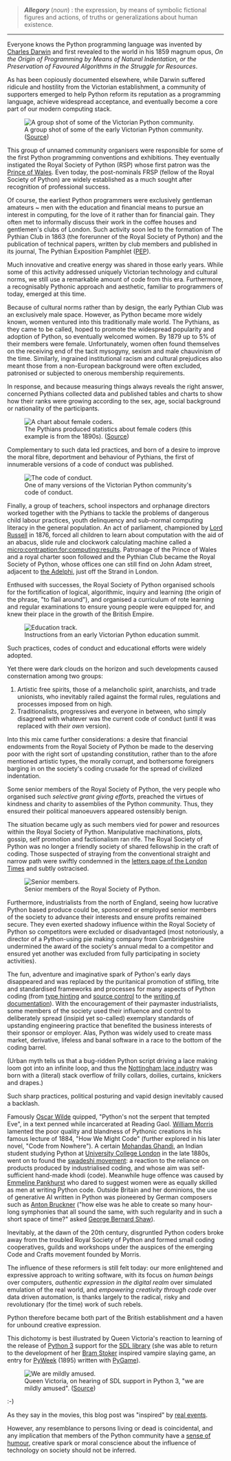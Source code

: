 <!--
.. title: The Victorian Python Community (an Allegory)
.. slug: victorian-python-allegory
.. date: 2024-04-01 06:30:00 UTC+01:00
.. tags: 
.. category: 
.. link: 
.. description: 
.. type: text
.. author: Nicholas H.Tollervey
-->

> **_Allegory_** (_noun_) : the expression, by means of symbolic fictional
> figures and actions, of truths or generalizations about human existence.

<hr class="section_break"/>

Everyone knows the Python programming language was invented by 
[Charles Darwin](https://en.wikipedia.org/wiki/Charles_Darwin) and first
revealed to the world in his 1859 magnum opus, _On the Origin
of Programming by Means of Natural Indentation, or the Preservation of Favoured
Algorithms in the Struggle for Resources_.

As has been copiously documented elsewhere, while Darwin suffered ridicule and
hostility from the Victorian establishment, a community of supporters emerged
to help Python reform its reputation as a programming language, achieve
widespread acceptance, and eventually become a core part of our modern
computing stack.

<figure>
<img src="/images/early_pythians.jpg" alt="A group shot of some of the Victorian Python community." title="A group shot of some of the Victorian Python community."/>
<figcaption>A group shot of some of the early Victorian Python community.
(<a href="https://www.flickr.com/photos/statelibraryqueensland/43434177381">Source</a>)</figcaption>
</figure>

This group of unnamed community organisers were responsible for some of the
first Python programming conventions and exhibitions. They eventually
instigated the Royal Society of Python (RSP) whose first patron was the
[Prince of Wales](https://en.wikipedia.org/wiki/Edward_VII). Even today, the
post-nominals FRSP (fellow of the Royal Society of Python) are widely
established as a much sought after recognition of professional success.

Of course, the earliest Python programmers were exclusively gentleman amateurs
~ men with the education and financial means to pursue an interest in
computing, for the love of it rather than for financial gain. They often met
to informally discuss their work in the coffee houses and gentlemen's
clubs of London. Such activity soon led to the formation of The Pythian Club in
1863 (the forerunner of the Royal Society of Python) and the publication of
technical papers, written by club members and published in its journal, The
Pythian Exposition Pamphlet ([PEP](https://peps.python.org/)).

Much innovative and creative energy was shared in those early years. While some
of this activity addressed uniquely Victorian technology and cultural norms,
we still use a remarkable amount of code from this era. Furthermore, a
recognisably Pythonic approach and aesthetic, familiar to programmers of today,
emerged at this time.

Because of cultural norms rather than by design, the early Pythian Club was an
exclusively male space. However, as Python became more widely known, women
ventured into this traditionally male world. The Pythians, as they came to be
called, hoped to promote the widespread popularity and adoption of Python, so
eventually welcomed women. By 1879 up to 5% of their members were female.
Unfortunately, women often found themselves on the receiving end of the tacit
mysogyny, sexism and male chauvinism of the time. Similarly, ingrained
institutional racism and cultural prejudices also meant those from a
non-European background were often excluded, patronised or subjected to onerous
membership requirements.

In response, and because measuring things always reveals the right answer,
concerned Pythians collected data and published tables and charts to show how
their ranks were growing according to the sex, age, social background or
nationality of the participants.

<figure>
<img src="/images/female_coders.jpg" alt="A chart about female coders." title="A chart about female coders."/>
<figcaption>The Pythians produced statistics about female coders (this example
is from the 1890s). (<a href="https://rss.onlinelibrary.wiley.com/doi/full/10.1111/1740-9713.01376">Source</a>)</figcaption>
</figure>

Complementary to such data led practices, and born of a desire to improve the
moral fibre, deportment and behaviour of Pythians, the first of innumerable
versions of a code of conduct was published.

<figure>
<img src="/images/victorian_rules.png" alt="The code of conduct." title="The code of conduct."/>
<figcaption>One of many versions of the Victorian Python community's code of conduct.</figcaption>
</figure>

Finally, a group of teachers, school inspectors and orphanage directors worked
together with the Pythians to tackle the problems of dangerous child labour
practices, youth delinquency and sub-normal computing literacy in the general
population. An act of parliament, championed by
[Lord Russell](https://en.wikipedia.org/wiki/John_Russell,_1st_Earl_Russell) in
1876, forced all children to learn about computation with the aid of an
abacus, slide rule and clockwork calculating machine called a
[micro:contraption:for:computing:results](https://microbit.org/). Patronage of
the Prince of Wales and a royal charter soon followed and the Pythian Club
became the Royal Society of Python, whose offices one can still find on John
Adam street, adjacent to
[the Adelphi](https://en.wikipedia.org/wiki/Adelphi,_London), just off the
Strand in London.

Enthused with successes, the Royal Society of Python organised schools for the
fortification of logical, algorithmic, inquiry and learning (the origin of the
phrase, "to flail around"), and organised a curriculum of rote learning and
regular examinations to ensure young people were equipped for, and knew their
place in the growth of the British Empire.

<figure>
<img src="/images/children.jpg" alt="Education track." title="Education track."/>
<figcaption>Instructions from an early Victorian Python education summit.</figcaption>
</figure>

Such practices, codes of conduct and educational efforts were widely adopted.

Yet there were dark clouds on the horizon and such developments caused
consternation among two groups:

1. Artistic free spirits, those of a melancholic spirit, anarchists, and
   trade unionists, who inevitably railed against the formal rules, regulations
   and processes imposed from on high.
2. Traditionalists, progressives and everyone in between, who simply disagreed
   with whatever was the current code of conduct (until it was replaced with
   _their own_ version).

Into this mix came further considerations: a desire that financial endowments
from the Royal Society of Python be made to the deserving poor with the right
sort of upstanding constitution, rather than to the afore mentioned artistic
types, the morally corrupt, and bothersome foreigners barging in on the
society's coding crusade for the spread of civilized indentation.

Some senior members of the Royal Society of Python, the very people who
organised such _selective grant giving efforts_, preached the virtues of
kindness and charity to assemblies of the Python community. Thus, they ensured
their political manoeuvers appeared ostensibly benign.

The situation became ugly as such members vied for power and resources within
the Royal Society of Python. Manipulative machinations, plots, gossip, self
promotion and factionalism ran rife. The Royal Society of Python was no longer
a friendly society of shared fellowship in the craft of coding. Those suspected
of straying from the conventional straight and narrow path were swiftly
condemned in the
[letters page of the London Times](https://www.thetimes.co.uk/topic/letters-to-the-editor)
and subtly ostracised.

<figure>
<img src="/images/victorian_group.png" alt="Senior members." title="Senior members."/>
<figcaption>Senior members of the Royal Society of Python.</figcaption>
</figure>

Furthermore, industrialists from the north of England, seeing how lucrative
Python based produce could be, sponsored or employed senior members of the
society to advance their interests and ensure profits remained secure. They
even exerted shadowy influence within the Royal Society of Python so
competitors were excluded or disadvantaged (most notoriously, a director
of a Python-using pie making company from Cambridgeshire undermined the award
of the society's annual medal to a competitor and ensured yet another was
excluded from fully participating in society activities).

The fun, adventure and imaginative spark of Python's early days disappeared and
was replaced by the puritanical promotion of stifling, trite and standardised
frameworks and processes for many aspects of Python coding (from
[type hinting](https://docs.python.org/3/library/typing.html) and
[source control](https://github.com/)
to the
[writing of documentation](/article/chicken/)). With the encouragement of their
paymaster industrialists, some members of the society used their influence
and control to deliberately spread (insipid yet so-called) exemplary standards
of upstanding engineering practice that benefited the business interests of
their sponsor or employer. Alas, Python was widely used to create mass market,
derivative, lifeless and banal software in a race to the bottom of the coding
barrel.

(Urban myth tells us that a bug-ridden Python script driving a lace making 
loom got into an infinite loop, and thus the
[Nottingham lace industry](https://www.nottinghamcastleproject.co.uk/projects/power-of-art-and-making/nottingham-lace/)
was born with a (literal) stack overflow of frilly collars, doilies, curtains,
knickers and drapes.)

Such sharp practices, political posturing and vapid design inevitably caused a
backlash.

Famously [Oscar Wilde](https://en.wikipedia.org/wiki/Oscar_Wilde) quipped,
"Python's not the serpent that tempted Eve", in a text penned while
incarcerated at Reading Gaol. 
[William Morris](https://en.wikipedia.org/wiki/William_Morris)
lamented the poor quality and blandness of Pythonic creations in
his famous lecture of 1884, "How We Might Code" (further explored in his later
novel, "Code from Nowhere"). A certain
[Mohandas Ghandi](https://en.wikipedia.org/wiki/Mahatma_Gandhi),
an Indian student studying Python at
[University College London](https://en.wikipedia.org/wiki/University_College_London)
in the late 1880s, went on to found the
[swadeshi movement](https://en.wikipedia.org/wiki/Swadeshi_movement): a
reaction to the reliance on products produced by industrialised coding, and
whose aim was self-sufficient hand-made khodi (code). Meanwhile huge offence
was caused by
[Emmeline Pankhurst](https://en.wikipedia.org/wiki/Emmeline_Pankhurst) who
dared to suggest women were as equally skilled as men at writing Python code.
Outside Britain and her dominions, the use of generative AI written in Python
was pioneered by German composers such as
[Anton Bruckner](https://en.wikipedia.org/wiki/Anton_Bruckner)
("how else was he able to create so many hour-long symphonies that all sound
the same, with such regularity and in such a short space of time?" asked
[George Bernard Shaw](https://en.wikipedia.org/wiki/George_Bernard_Shaw)).

Inevitably, at the dawn of the 20th century, disgruntled Python coders broke
away from the troubled Royal Society of Python and formed small coding
cooperatives, guilds and workshops under the auspices of the emerging Code and
Crafts movement founded by Morris.

The influence of these reformers is still felt today: our more enlightened and
expressive approach to writing software, with its focus on _human beings_ over
computers, _authentic expression in the digital realm_ over simulated emulation
of the real world, and _empowering creativity through code_ over data driven
automation, is thanks largely to the radical, risky and revolutionary (for the
time) work of such rebels.

Python therefore became both part of the British establishment _and_ a haven
for unbound creative expression.

This dichotomy is best illustrated by Queen Victoria's reaction to learning of
the release of [Python 3](https://python.org/) support for the
[SDL library](https://www.libsdl.org/)
(she was able to return to the development of her
[Bram Stoker](https://en.wikipedia.org/wiki/Bram_Stoker) inspired vampire
slaying game, an entry for [PyWeek](https://pyweek.org/) (1895) written with
[PyGame](https://www.pygame.org/news)).

<figure>
<img src="/images/mildly_amused.jpg" alt="We are mildly amused." title="We are mildly amused."/>
<figcaption>Queen Victoria, on hearing of SDL support in Python 3, "we are
mildly amused".
(<a href="https://www.reddit.com/r/1800HavingFun/comments/f8c360/we_are_mildly_amused_queen_victoria_smiling_1887/">Source</a>)</figcaption>
</figure>

:-)

As they say in the movies, this blog post was "inspired" by
[real events](/article/compassion/).

However, any resemblance to persons living or dead is coincidental, and any
implication that members of the Python community have a
[sense of humour](https://pyjok.es/),
creative spark or moral conscience about the influence of technology on society
should not be inferred.
